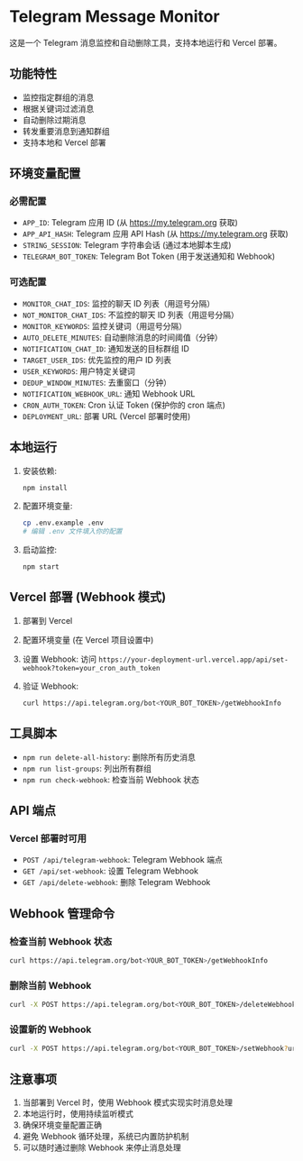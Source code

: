 # Telegram Message Monitor

这是一个 Telegram 消息监控和自动删除工具，支持本地运行和 Vercel 部署。

## 功能特性

- 监控指定群组的消息
- 根据关键词过滤消息
- 自动删除过期消息
- 转发重要消息到通知群组
- 支持本地和 Vercel 部署

## 环境变量配置

### 必需配置
- `APP_ID`: Telegram 应用 ID (从 https://my.telegram.org 获取)
- `APP_API_HASH`: Telegram 应用 API Hash (从 https://my.telegram.org 获取)
- `STRING_SESSION`: Telegram 字符串会话 (通过本地脚本生成)
- `TELEGRAM_BOT_TOKEN`: Telegram Bot Token (用于发送通知和 Webhook)

### 可选配置
- `MONITOR_CHAT_IDS`: 监控的聊天 ID 列表（用逗号分隔）
- `NOT_MONITOR_CHAT_IDS`: 不监控的聊天 ID 列表（用逗号分隔）
- `MONITOR_KEYWORDS`: 监控关键词（用逗号分隔）
- `AUTO_DELETE_MINUTES`: 自动删除消息的时间阈值（分钟）
- `NOTIFICATION_CHAT_ID`: 通知发送的目标群组 ID
- `TARGET_USER_IDS`: 优先监控的用户 ID 列表
- `USER_KEYWORDS`: 用户特定关键词
- `DEDUP_WINDOW_MINUTES`: 去重窗口（分钟）
- `NOTIFICATION_WEBHOOK_URL`: 通知 Webhook URL
- `CRON_AUTH_TOKEN`: Cron 认证 Token (保护你的 cron 端点)
- `DEPLOYMENT_URL`: 部署 URL (Vercel 部署时使用)

## 本地运行

1. 安装依赖:
   ```bash
   npm install
   ```

2. 配置环境变量:
   ```bash
   cp .env.example .env
   # 编辑 .env 文件填入你的配置
   ```

3. 启动监控:
   ```bash
   npm start
   ```

## Vercel 部署 (Webhook 模式)

1. 部署到 Vercel

2. 配置环境变量 (在 Vercel 项目设置中)

3. 设置 Webhook:
   访问 `https://your-deployment-url.vercel.app/api/set-webhook?token=your_cron_auth_token`

4. 验证 Webhook:
   ```bash
   curl https://api.telegram.org/bot<YOUR_BOT_TOKEN>/getWebhookInfo
   ```

## 工具脚本

- `npm run delete-all-history`: 删除所有历史消息
- `npm run list-groups`: 列出所有群组
- `npm run check-webhook`: 检查当前 Webhook 状态

## API 端点

### Vercel 部署时可用

- `POST /api/telegram-webhook`: Telegram Webhook 端点
- `GET /api/set-webhook`: 设置 Telegram Webhook
- `GET /api/delete-webhook`: 删除 Telegram Webhook

## Webhook 管理命令

### 检查当前 Webhook 状态
```bash
curl https://api.telegram.org/bot<YOUR_BOT_TOKEN>/getWebhookInfo
```

### 删除当前 Webhook
```bash
curl -X POST https://api.telegram.org/bot<YOUR_BOT_TOKEN>/deleteWebhook
```

### 设置新的 Webhook
```bash
curl -X POST https://api.telegram.org/bot<YOUR_BOT_TOKEN>/setWebhook?url=<YOUR_WEBHOOK_URL>
```

## 注意事项

1. 当部署到 Vercel 时，使用 Webhook 模式实现实时消息处理
2. 本地运行时，使用持续监听模式
3. 确保环境变量配置正确
4. 避免 Webhook 循环处理，系统已内置防护机制
5. 可以随时通过删除 Webhook 来停止消息处理